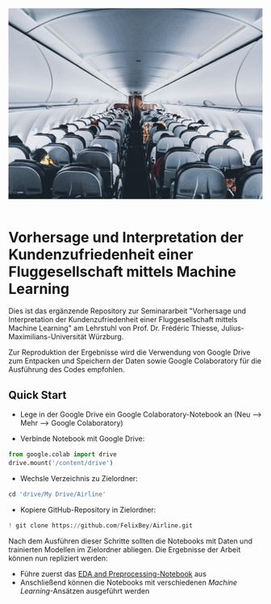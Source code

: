 <div align="center">
  <img width="650" src="https://github.com/FelixBey/Airline/blob/master/data/github_banner.jpg"><br><br>
</div>


# Vorhersage und Interpretation der Kundenzufriedenheit einer Fluggesellschaft mittels Machine Learning

Dies ist das ergänzende Repository zur Seminararbeit "Vorhersage und Interpretation der Kundenzufriedenheit einer Fluggesellschaft mittels Machine Learning" am Lehrstuhl von Prof. Dr. Frédéric Thiesse, Julius-Maximilians-Universität Würzburg.

Zur Reproduktion der Ergebnisse wird die Verwendung von Google Drive zum Entpacken und Speichern der Daten sowie Google Colaboratory für die Ausführung des Codes empfohlen.

## Quick Start

- Lege in der Google Drive ein Google Colaboratory-Notebook an (Neu --> Mehr --> Google Colaboratory)

- Verbinde Notebook mit Google Drive:
```python
from google.colab import drive
drive.mount('/content/drive')
```

- Wechsle Verzeichnis zu Zielordner:
```python
cd 'drive/My Drive/Airline'
```

- Kopiere GitHub-Repository in Zielordner:
```python
! git clone https://github.com/FelixBey/Airline.git
```

Nach dem Ausführen dieser Schritte sollten die Notebooks mit Daten und trainierten Modellen im Zielordner abliegen. Die Ergebnisse der Arbeit können nun repliziert werden:

- Führe zuerst das
[EDA and Preprocessing-Notebook](https://github.com/FelixBey/Airline/blob/master/EDA%20and%20Preprocessing.ipynb)
aus
- Anschließend können die Notebooks mit verschiedenen *Machine Learning*-Ansätzen ausgeführt werden

